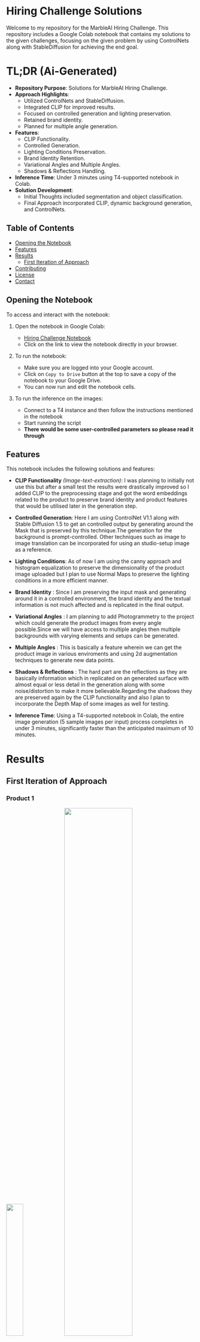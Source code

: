 # Hiring Challenge Solutions

Welcome to my repository for the MarbleAI Hiring Challenge. This repository includes a Google Colab notebook that contains my solutions to the given challenges, focusing on the given problem by using ControlNets along with StableDiffusion for achieving the end goal.
# TL;DR (Ai-Generated)
- **Repository Purpose**: Solutions for MarbleAI Hiring Challenge.
- **Approach Highlights**:
    - Utilized ControlNets and StableDiffusion.
    - Integrated CLIP for improved results.
    - Focused on controlled generation and lighting preservation.
    - Retained brand identity.
    - Planned for multiple angle generation.
- **Features**:
    - CLIP Functionality.
    - Controlled Generation.
    - Lighting Conditions Preservation.
    - Brand Identity Retention.
    - Variational Angles and Multiple Angles.
    - Shadows & Reflections Handling.
- **Inference Time**: Under 3 minutes using T4-supported notebook in Colab.
- **Solution Development**:
    - Initial Thoughts included segmentation and object classification.
    - Final Approach incorporated CLIP, dynamic background generation, and ControlNets.
## Table of Contents

- [Opening the Notebook](#opening-the-notebook)
- [Features](#features)
- [Results](#results)
   - [First Iteration of Approach](#first-iteration-of-approach)
- [Contributing](#contributing)
- [License](#license)
- [Contact](#contact)

## Opening the Notebook

To access and interact with the notebook:

1. Open the notebook in Google Colab:
   - [Hiring Challenge Notebook](https://github.com/ChitranshS/HiringChallenge-1/blob/main/Hiring_Challenge_2.ipynb)
   - Click on the link to view the notebook directly in your browser.

2. To run the notebook:
   - Make sure you are logged into your Google account.
   - Click on `Copy to Drive` button at the top to save a copy of the notebook to your Google Drive.
   - You can now run and edit the notebook cells.
3. To run the inference on the images:
   - Connect to a T4 instance and then follow the instructions mentioned in the notebook
   - Start running the script
   - **There would be some user-controlled parameters so please read it through**
  
## Features

This notebook includes the following solutions and features:

- **CLIP Functionality** _(Image-text-extraction)_: I was planning to initially not use this but after a small test the results were drastically improved so I added CLIP to the preprocessing stage and got the word embeddings related to the product to preserve brand identity and product features that would be utilised later in the generation step.
  
- **Controlled Generation**: Here I am using ControlNet V1.1 along with Stable Diffusion 1.5 to get an controlled output by generating around the Mask that is preserved by this technique.The generation for the background is prompt-controlled. Other techniques such as image to image translation can be incorporated for using an studio-setup image as a reference.
  
- **Lighting Conditions**: As of now I am using the canny approach and histogram equalization to preserve the dimensionality of the product image uploaded but I plan to use Normal Maps to preserve the lighting conditions in a more efficient manner.
  
- **Brand Identity** : Since I am preserving the input mask and generating around it in a controlled environment, the brand identity and the textual information is not much affected and is replicated in the final output.
  
- **Variational Angles** : I am planning to add Photogrammetry to the project which could generate the product images from every angle possible.Since we will have access to multiple angles then multiple backgrounds with varying elements and setups can be generated.

- **Multiple Angles** : This is basically a feature wherein we can get the product image in various enviroments and using 2d augmentation techniques to generate new data points. 
  
- **Shadows & Reflections** : The hard part are the reflections as they are basically information which in replicated on an generated surface with almost equal or less detail in the generation along with some noise/distortion to make it more believable.Regarding the shadows they are preserved again by the CLIP functionality and also I plan to incorporate the Depth Map of some images as well for testing.
  
- **Inference Time**: Using a T4-supported notebook in Colab, the entire image generation (5 sample images per input) process completes in under 3 minutes, significantly faster than the anticipated maximum of 10 minutes.

# Results
## First Iteration of Approach
### Product 1
<div>
   <img src ="https://github.com/ChitranshS/HiringChallenge-1/blob/main/assets/cat_file.png" width=30% height=30%>
<img src ="https://github.com/ChitranshS/HiringChallenge-1/blob/main/assets/variations.png" width=60% height=60%>
</div>

### Product 2
<div>
   <img src ="https://github.com/ChitranshS/HiringChallenge-1/blob/main/assets/product2.png" width=30% height=30%>
<img src ="https://github.com/ChitranshS/HiringChallenge-1/blob/main/assets/Product2Variations.png" width=60% height=60%>
</div>

### Product 3
<div>
   <img src ="https://github.com/ChitranshS/HiringChallenge-1/blob/main/assets/Product3.png" width=30% height=30%>
<img src ="https://github.com/ChitranshS/HiringChallenge-1/blob/main/assets/Product3Variations.png" width=60% height=60%>
</div>

### Product 4

<div >
<img src ="https://github.com/ChitranshS/HiringChallenge-1/blob/main/product4Variation/product4Variation.png" width=30% height=30%>
<img src ="https://github.com/ChitranshS/HiringChallenge-1/blob/main/assets/product4.png" width=60% height=60%>
</div>

### Product 5
<div>
<img src ="https://github.com/ChitranshS/HiringChallenge-1/blob/main/assets/product5.png" width=30% height=30%>
<img src ="https://github.com/ChitranshS/HiringChallenge-1/blob/main/assets/Product5Variations.png" width=60% height=60%>
</div>
# Second Iteration of Approach

## Solution/Approach
I will be discussing the chain of thought I had on the problems statement the first time I read it and also what I was able to implement and how much was I able to achieve in this small span of 2 days.
### Initial Thoughts (**You may skip the initial thoughts to see the final approach**)

- **1st step** : The user may upload any image of their liking meaning that we would required to segment the image to get the input image that we need to proceed ahead with. Using SAM by Meta or Mask-RCNN was my first thought but then I saw the sample inputs they were already easier to segment so I immediately skipped the segmentation part as it's easily managaeble.
- **2nd Step** : After we have access to the segmented image perform some detection and classify the object and perform some feature extraction which will make it easier to understand about the product and thus help in generating the AI-generated environment.
- **3rd Step** : To preserve the brand logo and identity use Specialised-OCR tools like tesseract or something else and further explore how to preserve this.
- **4th Step** : Finding techniques that can be utilized in performing the final act of the show. I found multiple techniques to perform the same task but each varying in it capabilities along with data and computation overheads.Some of them include textual inversion, outpainting and finally the winner ControlNets.
- **5th Step** : Understanding the requirements for the ControlNets and their applications with multiple models. Before finalising with Stable Diffusion 1.5 I researched on other models including OpenJourneyV4,DallEMini,DeepFloyd.
- **6th Step** :  I was also considering to explore latent diffusion as it also seems like a very similar technique with competent results but later I went ahead with SD1.5 due to time constraint on my half.
- **7th Step** : Enough research and architecture planning!! Now I started working on the pipeline and the steps that would be required to make this happen.
  
### Final Thoughs before Submission
- **1st Step** : Came to know about CLIP and then proceeded with it and then got amazing results in preserving the product features and then had an idea about dynamic background spaces.
- **2nd Step** : Implemented CLIP and then the embeddings attained from it were used to understand the product better thus generate an environment better suited to it along with good repetition penalty to avoid similar ideas for the virtual product environment.
- **3rd Step** : Used open source models such as LLama-3-70b for generating prompts for dynamic environment generation i.e. using Llama-3 to generate better and creative prompts based on the CLIP information along with high temperature parameter to get more better ideas and prompts for background generation.
- **4th Step** : Using the dynamic prompts generated by Llama-3 to now generate the background for our product image using the ControlNets. Using canny to preserve the physical features of the product thus mimicking the exact dimensionality in generation which would later help in replacement by masking.
- **5th Step** : Using the mask of the intial product image and the new generated image to merge them together under one image.
- **6th Step** : 
- **6th Step** : Testing the entire process for a small batch of products and getting amazing results and impeccable time of generation well under 3 minutes provided we increase the creativity of the model. Under default settings the script performs the required taks well under two minutes.
## Contributing

If you have suggestions to improve this notebook, your contributions are welcome! Follow these steps:

1. Fork the Project
2. Create your Feature Branch (`git checkout -b feature/AmazingFeature`)
3. Commit your Changes (`git commit -m 'Add some AmazingFeature'`)
4. Push to the Branch (`git push origin feature/AmazingFeature`)
5. Open a Pull Request

## License

This project is licensed under the MIT License - see the [LICENSE](LICENSE) file for details.

## Contact

Chitransh Srivastava - [chitransh0210@gmail.com](mailto:chitransh0210@gmail.com)

Project Link: [https://github.com/ChitranshS/HiringChallenge-1](https://github.com/ChitranshS/HiringChallenge-1)
